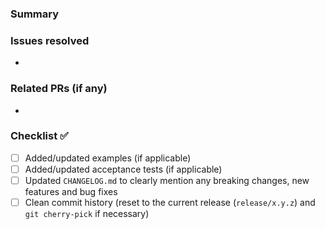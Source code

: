 ### Summary
  
### Issues resolved
-

### Related PRs (if any)
-

### Checklist ✅ 
- [ ] Added/updated examples (if applicable)  
- [ ] Added/updated acceptance tests (if applicable)  
- [ ] Updated `CHANGELOG.md` to clearly mention any breaking changes, new features and bug fixes
- [ ] Clean commit history (reset to the current release (`release/x.y.z`) and `git cherry-pick` if necessary)
